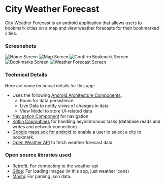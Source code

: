 # City Weather Forecast

City Weather Forecast is an android application that allows users to bookmark cities on a map
and view weather forecasts for their bookmarked cities.

### Screenshots
![Home Screen](screenshots/home-screen.png) 
![Map Screen](screenshots/map-screen.png)
![Confirm Bookmark Screen](screenshots/confirm-bookmark-screen.png)
![Bookmarks Screen](screenshots/bookmarks-screen.png)
![Weather Forecast Screen](screenshots/weather-forecast-screen.png)

### Technical Details
Here are some technical details for this app:
- Uses the following [Android Architecture Components](https://developer.android.com/topic/libraries/architecture):
     - Room for data persistence
    - Live Data to notify views of changes in data
    - View Model to store UI-related data
- [Navigation Component](https://developer.android.com/guide/navigation/navigation-getting-started) for navigation
- [Kotlin Couroutines](https://kotlinlang.org/docs/reference/coroutines-overview.html) for handling asynchronous tasks (database reads and writes and network connection).
- [Google maps sdk for android](https://developers.google.com/maps/documentation/android-sdk/intro) to enable a user to select a city to bookmark.
- [Open Weather API](https://openweathermap.org/api) to fetch weather forecast data.

### Open source libraries used
- [Retrofit](https://square.github.io/retrofit/): For connecting to the weather api 
- [Glide](https://github.com/bumptech/glide): For loading images (in this app, just weather icons)
- [Moshi](https://github.com/square/moshi): For parsing json data.